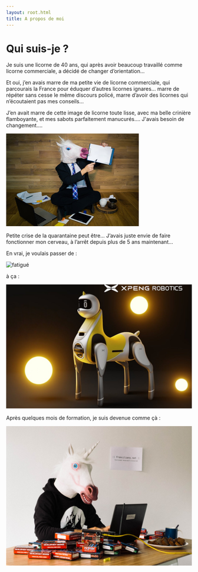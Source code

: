 ```yaml
---
layout: root.html
title: A propos de moi
---
```

 # Qui suis-je ?

Je suis une licorne de 40 ans, qui après avoir beaucoup travaillé comme licorne commerciale, a décidé de changer d’orientation...

Et oui, j’en avais marre de ma petite vie de licorne commerciale, qui parcourais la France pour éduquer d’autres licornes ignares... marre de répéter sans cesse le même discours policé, marre d’avoir des licornes qui n’écoutaient pas mes conseils...

J’en avait marre de cette image de licorne toute lisse, avec ma belle crinière flamboyante, et mes sabots parfaitement manucurés.... J'avais besoin de changement....

![commercial](/_assets/commercial.jpg)

Petite crise de la quarantaine peut être... J’avais juste envie de faire fonctionner mon cerveau, à l’arrêt depuis plus de 5 ans maintenant...

En vrai, je voulais passer de : 

![fatigué](/_assets/fatigué.png)

à ça : 

![robot](/_assets/robot-licorne.jpg)

Après quelques mois de formation, je suis devenue comme çà : 

![geek](/_assets/licorne%20qui%20code.jpg)

